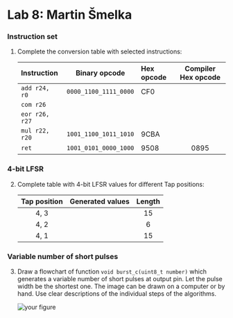 # Lab 8: Martin Šmelka

### Instruction set

1. Complete the conversion table with selected instructions:

   | **Instruction** | **Binary opcode** | **Hex opcode** | **Compiler Hex opcode** |
   | :-- | :-: | :-- | :-: |
   | `add r24, r0` | `0000_1100_1111_0000` | CF0 |  |
   | `com r26` |  |  |  |
   | `eor r26, r27` |  |  |  |
   | `mul r22, r20` | `1001_1100_1011_1010` | 9CBA |  |
   | `ret` | `1001_0101_0000_1000` | 9508 | 0895 |

### 4-bit LFSR

2. Complete table with 4-bit LFSR values for different Tap positions:

   | **Tap position** | **Generated values** | **Length** |
   | :-: | :-- | :-: |
   | 4, 3 |  | 15 |
   | 4, 2 |  | 6 |
   | 4, 1 |  | 15 |

### Variable number of short pulses

3. Draw a flowchart of function `void burst_c(uint8_t number)` which generates a variable number of short pulses at output pin. Let the pulse width be the shortest one. The image can be drawn on a computer or by hand. Use clear descriptions of the individual steps of the algorithms.

   ![your figure]()